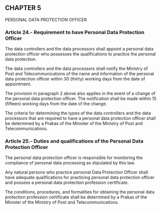 ## CHAPTER 5  
PERSONAL DATA PROTECTION OFFICER

### Article 24.- Requirement to have Personal Data Protection Officer

The data controllers and the data processors shall appoint a personal data protection officer who possesses the qualifications to practice the personal data protection.

The data controllers and the data processors shall notify the Ministry of Post and Telecommunications of the name and information of the personal data protection officer within 30 (thirty) working days from the date of appointment.

The provision in paragraph 2 above also applies in the event of a change of the personal data protection officer. The notification shall be made within 15 (fifteen) working days from the date of the change.

The criteria for determining the types of the data controllers and the data processors that are required to have a personal data protection officer shall be determined by a Prakas of the Minister of the Ministry of Post and Telecommunications.

### Article 25.- Duties and qualifications of the Personal Data Protection Officer

The personal data protection officer is responsible for monitoring the compliance of personal data processing as stipulated by this law.

Any natural persons who practice personal Data Protection Officer shall have adequate qualifications for practicing personal data protection officer and possess a personal data protection profession certificate.

The conditions, procedures, and formalities for obtaining the personal data protection profession certificate shall be determined by a Prakas of the Minister of the Ministry of Post and Telecommunications.

